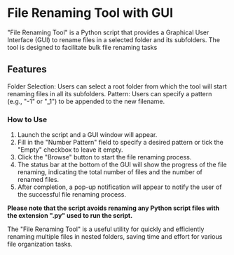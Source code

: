 # File Renaming Tool with GUI
<p>"File Renaming Tool" is a Python script that provides a Graphical User Interface (GUI) to rename files in a selected folder and its subfolders. The tool is designed to facilitate bulk file renaming tasks</p>

## Features
Folder Selection: Users can select a root folder from which the tool will start renaming files in all its subfolders.
Pattern: Users can specify a pattern (e.g., "-1" or "_1") to be appended to the new filename.

### How to Use
<ol>
<li>Launch the script and a GUI window will appear.</li>
<li>Fill in the "Number Pattern" field to specify a desired pattern or tick the "Empty" checkbox to leave it empty.</li>
<li>Click the "Browse" button to start the file renaming process.</li>
<li>The status bar at the bottom of the GUI will show the progress of the file renaming, indicating the total number of files and the number of renamed files.</li>
<li>After completion, a pop-up notification will appear to notify the user of the successful file renaming process.</li>
</ol>

**Please note that the script avoids renaming any Python script files with the extension ".py" used to run the script.**

The "File Renaming Tool" is a useful utility for quickly and efficiently renaming multiple files in nested folders, saving time and effort for various file organization tasks.